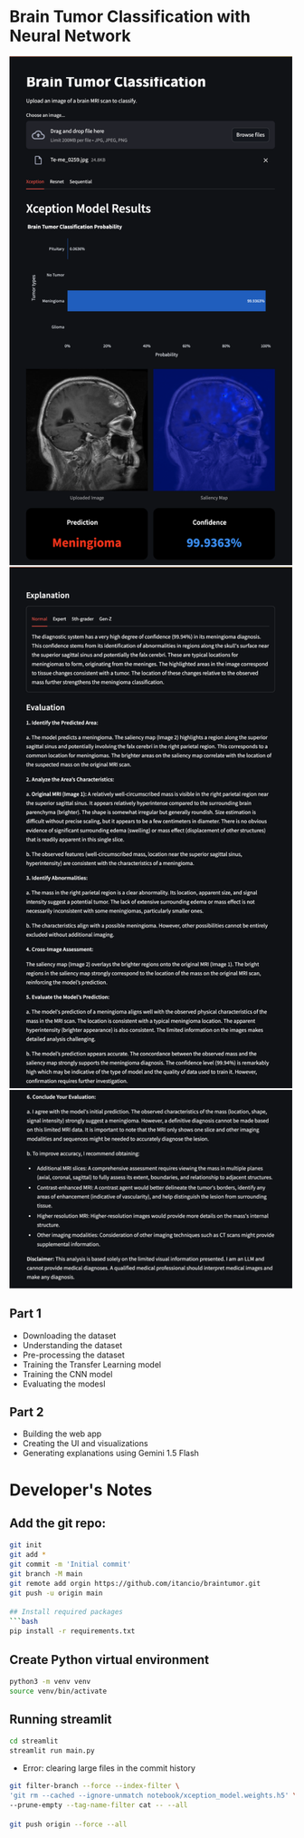 # Brain Tumor Classification with Neural Network

<img src="https://github.com/itancio/braintumor2/blob/4796133b9797fac8d6234af22730595fedbf109d/public/%20images/main-1.png" width="500">
<img src="https://github.com/itancio/braintumor2/blob/4796133b9797fac8d6234af22730595fedbf109d/public/%20images/main-2.png" width="500">
<img src="https://github.com/itancio/braintumor2/blob/4796133b9797fac8d6234af22730595fedbf109d/public/%20images/main-3.png" width="500">

## Part 1

- Downloading the dataset
- Understanding the dataset
- Pre-processing the dataset
- Training the Transfer Learning model
- Training the CNN model
- Evaluating the modesl

## Part 2

- Building the web app
- Creating the UI and visualizations
- Generating explanations using Gemini 1.5 Flash

# Developer's Notes

## Add the git repo:

````bash
git init
git add *
git commit -m 'Initial commit'
git branch -M main
git remote add orgin https://github.com/itancio/braintumor.git
git push -u origin main

## Install required packages
```bash
pip install -r requirements.txt
````

## Create Python virtual environment

```bash
python3 -m venv venv
source venv/bin/activate
```

## Running streamlit

```bash
cd streamlit
streamlit run main.py
```

- Error: clearing large files in the commit history

```bash
git filter-branch --force --index-filter \
'git rm --cached --ignore-unmatch notebook/xception_model.weights.h5' \
--prune-empty --tag-name-filter cat -- --all

git push origin --force --all
```
